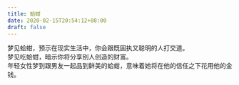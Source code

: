 ```yaml
---
title: 蛤蚶
date: 2020-02-15T20:54:12+08:00
draft: false
---
```


梦见蛤蚶，预示在现实生活中，你会跟既固执又聪明的人打交道。<br>
梦见吃蛤蚶，暗示你将分享别人创造的财富。<br>
年轻女性梦到跟男友一起品到鲜美的蛤蚶，意味着她将在他的信任之下花用他的金钱。<br>
